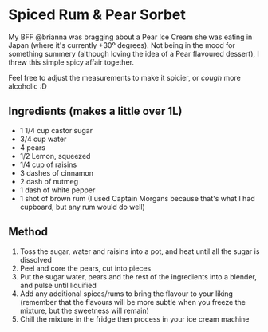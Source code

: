 # Spiced Rum & Pear Sorbet

My BFF @brianna was bragging about a Pear Ice Cream she was eating in Japan (where it's currently +30º degrees).
Not being in the mood for something summery (although loving the idea of a Pear flavoured dessert), I threw this simple spicy affair together.

Feel free to adjust the measurements to make it spicier, or *cough* more alcoholic :D

## Ingredients (makes a little over 1L)

* 1 1/4 cup castor sugar
* 3/4 cup water
* 4 pears
* 1/2 Lemon, squeezed
* 1/4 cup of raisins
* 3 dashes of cinnamon
* 2 dash of nutmeg
* 1 dash of white pepper
* 1 shot of brown rum (I used Captain Morgans because that's what I had cupboard, but any rum would do well)

## Method

1. Toss the sugar, water and raisins into a pot, and heat until all the sugar is dissolved
2. Peel and core the pears, cut into pieces
3. Put the sugar water, pears and the rest of the ingredients into a blender, and pulse until liquified
4. Add any additional spices/rums to bring the flavour to your liking (remember that the flavours will be more subtle when you freeze the mixture, but the sweetness will remain)
5. Chill the mixture in the fridge then process in your ice cream machine
